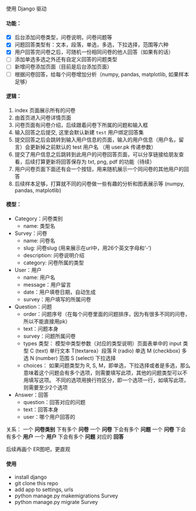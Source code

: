 
使用 Django 驱动

#### 功能：
- [x] 后台添加问卷类型，问卷说明，问卷问题等
- [x] 问题回答类型有：文本，段落，单选，多选，下拉选择，范围等六种
- [x] 用户回答完问卷之后，可随机一份相同问卷的他人回答（如果有的话）
- [ ] 添加单选多选之外还有自定义回答的问题类型
- [ ] 新增问卷添加页面（目前是后台添加页面）
- [ ] 根据问卷回答，给每个问卷增加分析（numpy, pandas, matplotlib, 如果样本足够）

#### 逻辑：
1. index 页面展示所有的问卷
2. 由首页进入问卷详情页面
3. 问卷页面有问卷介绍，后续跟着问卷下所属的问题和输入框
4. 输入回答之后提交, 这里会默认新建 `test` 用户绑定回答集 
5. 提交回答之后会跳转到输入用户信息的页面，输入的用户信息（用户名，留言）会更新掉之前默认的 test 用户名 （用 user.pk 传递参数）
6. 提交了用户信息之后跳转到此用户的问卷回答页面，可以分享链接给朋友查看，后续打算更新将回答保存为 txt, png, pdf 的功能（待续）
7. 用户问卷页面下面还有会一个按钮，用来随机展示一个同问卷的其他用户的回答
8. 后续样本足够，打算就不同的问卷做一些有趣的分析和图表展示等 (numpy, pandas, matplotlib)

#### 模型：
* Category：问卷类别
	* name: 类型名
* Survey：问卷
	* name: 问卷名
	* slug: 问卷slug (用来展示在url中，用26个英文字母和‘-’)
	* description: 问卷说明介绍
	* category: 问卷所属的类型
* User：用户
	* name: 用户名
	* message：用户留言
	* date：用户填卷日期，自动生成
	* survey：用户填写的所属问卷
* Question：问题
	* order：问题序号（在每个问卷里面的问题排序，因为有很多不同的问卷，所以不能直接用pk）
	* text：问题本身
	* survey：问题所属问卷
	* types 类型：
			模型中类型参数（对应的类型说明）页面表单中的 input 类型
			C (text) 单行文本
			T(textarea）段落
			R (radio) 单选
			M (checkbox) 多选
			N (number) 范围
			S (select) 下拉选择
	* choices：
		如果问题类型为 R, S, M，即单选，下拉选择或者是多选，那么意味着这个问题会有多个选项，则需要填写此项，其他的问题类型可以不用填写这项。
		不同的选项用换行符区分，即一个选项一行，如填写此项，则需要至少2个选项
* Answer：回答
	* question：回答对应的问题
	* text：回答本身
	* user：哪个用户回答的

关系：
一个 **问卷类别** 下有多个 **问卷**
一个 **问卷** 下会有多个 **问题**
一个 **问卷** 下会有多个 **用户**
一个 **用户** 下会有多个 **问题** 对应的 **回答**

后续再画个 ER图吧，更直观

#### 使用
* install django
* git clone this repo
* add app to settings, urls
* python manage.py makemigrations Survey
* python manage.py migrate Survey



